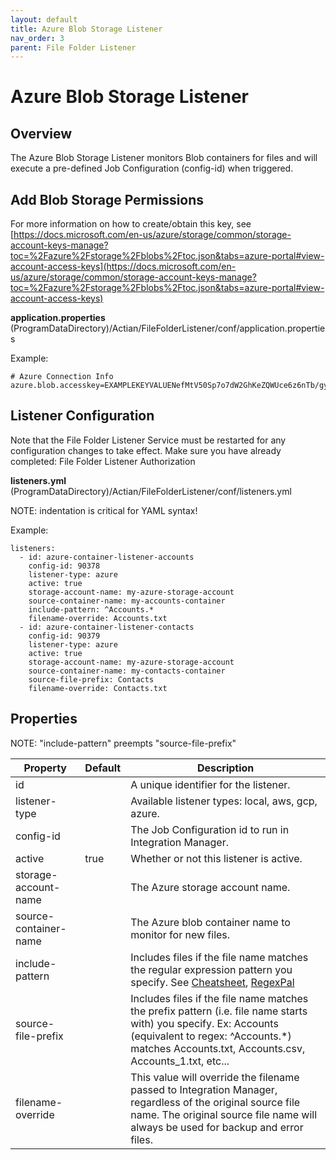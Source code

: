 ```yaml
---
layout: default
title: Azure Blob Storage Listener
nav_order: 3
parent: File Folder Listener
---
```

# Azure Blob Storage Listener

## Overview

The Azure Blob Storage Listener monitors Blob containers for files and will execute a pre-defined Job Configuration (config-id) when triggered.

## Add Blob Storage Permissions

For more information on how to create/obtain this key, see [https://docs.microsoft.com/en-us/azure/storage/common/storage-account-keys-manage?toc=%2Fazure%2Fstorage%2Fblobs%2Ftoc.json&tabs=azure-portal#view-account-access-keys](https://docs.microsoft.com/en-us/azure/storage/common/storage-account-keys-manage?toc=%2Fazure%2Fstorage%2Fblobs%2Ftoc.json&tabs=azure-portal#view-account-access-keys)

**application.properties**
(ProgramDataDirectory)/Actian/FileFolderListener/conf/application.properties

Example:
```
# Azure Connection Info
azure.blob.accesskey=EXAMPLEKEYVALUENefMtV50Sp7o7dW2GhKeZQWUce6z6nTb/gylpzsq5m5UEUcgB2QqxlDgEXAMPLEKEYVALUE== 
```

## Listener Configuration

Note that the File Folder Listener Service must be restarted for any configuration changes to take effect. Make sure you have already completed: File Folder Listener Authorization

**listeners.yml**
(ProgramDataDirectory)/Actian/FileFolderListener/conf/listeners.yml

NOTE: indentation is critical for YAML syntax!

Example:
```
listeners:   
  - id: azure-container-listener-accounts     
    config-id: 90378
    listener-type: azure
    active: true
    storage-account-name: my-azure-storage-account
    source-container-name: my-accounts-container
    include-pattern: ^Accounts.*
    filename-override: Accounts.txt
  - id: azure-container-listener-contacts
    config-id: 90379
    listener-type: azure
    active: true
    storage-account-name: my-azure-storage-account
    source-container-name: my-contacts-container 
    source-file-prefix: Contacts
    filename-override: Contacts.txt
```

## Properties

NOTE: "include-pattern" preempts "source-file-prefix"

| Property                | Default | Description                                                                                                                                                                                                                               |
| ----------------------- | ------- | ----------------------------------------------------------------------------------------------------------------------------------------------------------------------------------------------------------------------------------------- |
| id                      |         | A unique identifier for the listener.                                                                                                                                                                                                     |
| listener-type           |         | Available listener types: local, aws, gcp, azure.                                                                                                                                                                                         |
| config-id               |         | The Job Configuration id to run in Integration Manager.                                                                                                                                                                                   |
| active                  | true    | Whether or not this listener is active.                                                                                                                                                                                                   |
| storage-account-name    |         | The Azure storage account name.                                                                                                                                                                                                           |
| source-container-name   |         | The Azure blob container name to monitor for new files.                                                                                                                                                                                   |
| include-pattern         |         | Includes files if the file name matches the regular expression pattern you specify. See [Cheatsheet](https://developer.mozilla.org/en-US/docs/Web/JavaScript/Guide/Regular_Expressions/Cheatsheet), [RegexPal](https://www.regexpal.com/) |
| source-file-prefix      |         | Includes files if the file name matches the prefix pattern (i.e. file name starts with) you specify. Ex: Accounts (equivalent to regex: ^Accounts.\*) matches Accounts.txt, Accounts.csv, Accounts_1.txt, etc...                          |
| filename-override       |         | This value will override the filename passed to Integration Manager, regardless of the original source file name. The original source file name will always be used for backup and error files.                                           |